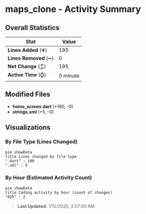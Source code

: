 # maps_clone - Activity Summary 

## Overall Statistics

| Stat                   | Value                                                             |
| ---------------------- | ----------------------------------------------------------------- |
| **Lines Added** (➕)   | 195                                          |
| **Lines Removed** (➖) | 0                                        |
| **Net Change** (↕)    | 195                |
| **Active Time** (⌚)   | 0 minute |


## Modified Files
- **home_screen.dart** (+190, -0)
- **strings.xml** (+5, -0)

## Visualizations

### By File Type (Lines Changed)

```mermaid
pie showData
title Lines changed by file type
".dart" : 190
".xml" : 5
```

### By Hour (Estimated Activity Count)

```mermaid
pie showData
title Coding activity by hour (count of changes)
"02h" : 2
```


> **Last Updated:** 1/12/2025, 2:07:00 AM